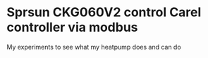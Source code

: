 # Sprsun CKG060V2 control Carel controller via modbus

My experiments to see what my heatpump does and can do
